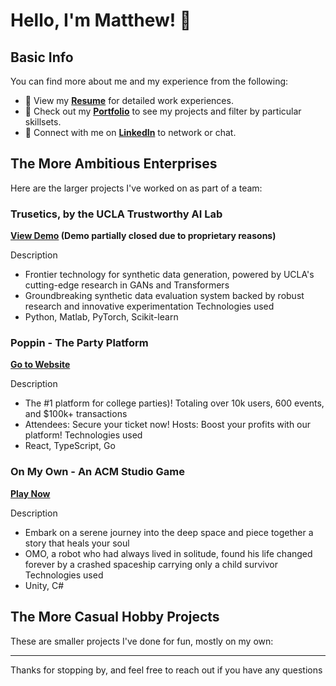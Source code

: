 # Hello, I'm Matthew! 👋

## Basic Info

You can find more about me and my experience from the following:

- 📄 View my **[Resume](https://www.yangmatthew.com/resume)** for detailed work experiences.
- 🎨 Check out my **[Portfolio](https://www.yangmatthew.com/)** to see my projects and filter by particular skillsets.
- 💼 Connect with me on **[LinkedIn](https://www.linkedin.com/in/matthew-yang-91291a168/)** to network or chat.

## The More Ambitious Enterprises 

Here are the larger projects I've worked on as part of a team:

### Trusetics, by the UCLA Trustworthy AI Lab
**[View Demo](https://github.com/skematt/skematt/edit/main/README.md) (Demo partially closed due to proprietary reasons)**

Description
- Frontier technology for synthetic data generation, powered by UCLA's cutting-edge research in GANs and Transformers
- Groundbreaking synthetic data evaluation system backed by robust research and innovative experimentation
Technologies used
- Python, Matlab, PyTorch, Scikit-learn

### Poppin - The Party Platform
**[Go to Website](https://joinpoppin.com/)**

Description
- The #1 platform for college parties)! Totaling over 10k users, 600 events, and $100k+ transactions
- Attendees: Secure your ticket now! Hosts: Boost your profits with our platform!
Technologies used
- React, TypeScript, Go

### On My Own - An ACM Studio Game
**[Play Now](https://kmbusybee.itch.io/on-my-own)**

Description
- Embark on a serene journey into the deep space and piece together a story that heals your soul
- OMO, a robot who had always lived  in solitude, found his life changed forever by a crashed spaceship carrying only a child survivor
Technologies used
- Unity, C#

## The More Casual Hobby Projects

These are smaller projects I've done for fun, mostly on my own:


---

Thanks for stopping by, and feel free to reach out if you have any questions
